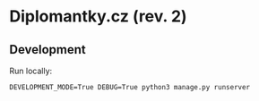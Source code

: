 # Diplomantky.cz (rev. 2)


## Development

Run locally:
```
DEVELOPMENT_MODE=True DEBUG=True python3 manage.py runserver
```
